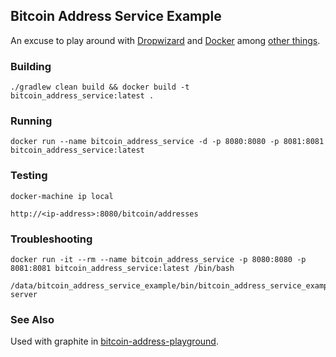 ## Bitcoin Address Service Example

An excuse to play around with [Dropwizard](http://www.dropwizard.io/) and [Docker](https://www.docker.com/) among [other things](https://github.com/jstenhouse/docker_examples/tree/master/bitcoin-address-playground).

### Building

```
./gradlew clean build && docker build -t bitcoin_address_service:latest .
```

### Running

```
docker run --name bitcoin_address_service -d -p 8080:8080 -p 8081:8081 bitcoin_address_service:latest
```

### Testing

```
docker-machine ip local

http://<ip-address>:8080/bitcoin/addresses
```

### Troubleshooting

```
docker run -it --rm --name bitcoin_address_service -p 8080:8080 -p 8081:8081 bitcoin_address_service:latest /bin/bash

/data/bitcoin_address_service_example/bin/bitcoin_address_service_example server
```

### See Also

Used with graphite in [bitcoin-address-playground](https://github.com/jstenhouse/docker_examples/tree/master/bitcoin-address-playground).

